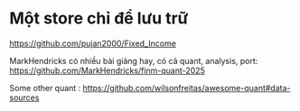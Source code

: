 # Một store chỉ để lưu trữ 

https://github.com/pujan2000/Fixed_Income 

MarkHendricks có nhiều bài giảng hay, có cả quant, analysis, port:  https://github.com/MarkHendricks/finm-quant-2025

Some other quant : https://github.com/wilsonfreitas/awesome-quant#data-sources 

